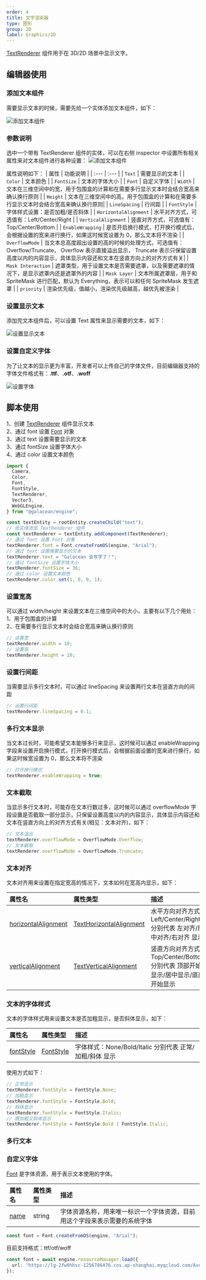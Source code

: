 ```yaml
---
order: 4
title: 文字渲染器
type: 图形
group: 2D
label: Graphics/2D
---
```


[TextRenderer](/apis/core/#TextRenderer) 组件用于在 3D/2D 场景中显示文字。

## 编辑器使用

### 添加文本组件

需要显示文本的时候，需要先给一个实体添加文本组件，如下：

![添加文本组件](https://mdn.alipayobjects.com/huamei_w6ifet/afts/img/A*3d5AQYTtcNkAAAAAAAAAAAAADjCHAQ/original)

### 参数说明

选中一个带有 TextRenderer 组件的实体，可以在右侧 inspector 中设置所有相关属性来对文本组件进行各种设置：
![添加文本组件](https://mdn.alipayobjects.com/huamei_w6ifet/afts/img/A*9XKjSYHZQWsAAAAAAAAAAAAADjCHAQ/original)

属性说明如下：
| 属性 | 功能说明 |
| :--- | :--- |
| `Text` | 需要显示的文本 |
| `Color` | 文本颜色 |
| `FontSize` | 文本的字体大小 |
| `Font` | 自定义字体 |
| `Width` | 文本在三维空间中的宽，用于包围盒的计算和在需要多行显示文本时会结合宽高来确认换行原则 |
| `Height` | 文本在三维空间中的高，用于包围盒的计算和在需要多行显示文本时会结合宽高来确认换行原则|
| `LineSpacing` | 行间距 |
| `FontStyle` | 字体样式设置：是否加粗/是否斜体 |
| `HorizontalAlignment` | 水平对齐方式，可选值有：Left/Center/Right |
| `VerticalAlignment` | 竖直对齐方式，可选值有：Top/Center/Bottom |
| `EnableWrapping` | 是否开启换行模式，打开换行模式后，会根据设置的宽来进行换行，如果这时候宽设置为 0，那么文本将不渲染 |
| `OverflowMode` | 当文本总高度超出设置的高的时候的处理方式，可选值有：Overflow/Truncate， Overflow 表示直接溢出显示， Truncate 表示只保留设置高度以内的内容显示，具体显示内容还和文本在竖直方向上的对齐方式有关|
| `Mask Interaction` | 遮罩类型，用于设置文本是否需要遮罩，以及需要遮罩的情况下，是显示遮罩内还是遮罩外的内容 |
| `Mask Layer` | 文本所属遮罩层，用于和 SpriteMask 进行匹配，默认为 Everything，表示可以和任何 SpriteMask 发生遮罩 |
| `priority` | 渲染优先级，值越小，渲染优先级越高，越优先被渲染 |

### 设置显示文本

添加完文本组件后，可以设置 Text 属性来显示需要的文本，如下：

![设置显示文本](https://mdn.alipayobjects.com/huamei_w6ifet/afts/img/A*J6nKTJOOm4kAAAAAAAAAAAAADjCHAQ/original)

### 设置自定义字体

为了让文本的显示更为丰富，开发者可以上传自己的字体文件，目前编辑器支持的字体文件格式有：**.ttf**、**.otf**、**.woff**

![设置字体](https://mdn.alipayobjects.com/huamei_w6ifet/afts/img/A*CgA5S5vneeMAAAAAAAAAAAAADjCHAQ/original)

## 脚本使用

<playground src="text-renderer.ts"></playground>

1、创建 [TextRenderer](/apis/core/#TextRenderer) 组件显示文本  
2、通过 font 设置 [Font](/apis/core/#Font) 对象  
3、通过 text 设置需要显示的文本  
3、通过 fontSize 设置字体大小  
4、通过 color 设置文本颜色

```typescript
import {
  Camera,
  Color,
  Font,
  FontStyle,
  TextRenderer,
  Vector3,
  WebGLEngine,
} from "@galacean/engine";

const textEntity = rootEntity.createChild("text");
// 给实体添加 TextRenderer 组件
const textRenderer = textEntity.addComponent(TextRenderer);
// 通过 font 设置 Font 对象
textRenderer.font = Font.createFromOS(engine, "Arial");
// 通过 text 设置需要显示的文本
textRenderer.text = "Galacean 会写字了！";
// 通过 fontSize 设置字体大小
textRenderer.fontSize = 36;
// 通过 color 设置文本颜色
textRenderer.color.set(1, 0, 0, 1);
```

### 设置宽高

可以通过 width/height 来设置文本在三维空间中的大小，主要有以下几个用处：  
1、用于包围盒的计算  
2、在需要多行显示文本时会结合宽高来确认换行原则

```typescript
// 设置宽
textRenderer.width = 10;
// 设置高
textRenderer.height = 10;
```

### 设置行间距

当需要显示多行文本时，可以通过 lineSpacing 来设置两行文本在竖直方向的间距

```typescript
// 设置行间距
textRenderer.lineSpacing = 0.1;
```

### 多行文本显示

当文本过长时，可能希望文本能够多行来显示，这时候可以通过 enableWrapping 字段来设置开启换行模式，打开换行模式后，会根据前面设置的宽来进行换行，如果这时候宽设置为 0，那么文本将不渲染

```typescript
// 打开换行模式
textRenderer.enableWrapping = true;
```

### 文本截取

当显示多行文本时，可能存在文本行数过多，这时候可以通过 overflowMode 字段设置是否截取一部分显示，只保留设置高度以内的内容显示，具体显示内容还和文本在竖直方向上的对齐方式有关(相见：文本对齐)，如下：

```typescript
// 文本溢出
textRenderer.overflowMode = OverflowMode.Overflow;
// 文本截取
textRenderer.overflowMode = OverflowMode.Truncate;
```

### 文本对齐

文本对齐用来设置在指定宽高的情况下，文本如何在宽高内显示，如下：

| 属性名                                                             | 属性类型                                                      | 描述                                                                            |
| :----------------------------------------------------------------- | :------------------------------------------------------------ | :------------------------------------------------------------------------------ |
| [horizontalAlignment](/apis/core/#TextRenderer-horizontalAlignment) | [TextHorizontalAlignment](/apis/core/#TextHorizontalAlignment) | 水平方向对齐方式：Left/Center/Right 分别代表 左对齐/居中对齐/右对齐 显示        |
| [verticalAlignment](/apis/core/#TextRenderer-horizontalAlignment)   | [TextVerticalAlignment](/apis/core/#TextVerticalAlignment)     | 竖直方向对齐方式：Top/Center/Bottom 分别代表 顶部开始显示/居中显示/底部开始显示 |

### 文本的字体样式

文本的字体样式用来设置文本是否加粗显示，是否斜体显示，如下：

| 属性名                                         | 属性类型                          | 描述                                                    |
| :--------------------------------------------- | :-------------------------------- | :------------------------------------------------------ |
| [fontStyle](/apis/core/#TextRenderer-fontStyle) | [FontStyle](/apis/core/#FontStyle) | 字体样式：None/Bold/Italic 分别代表 正常/加粗/斜体 显示 |

使用方式如下：

```typescript
// 正常显示
textRenderer.fontStyle = FontStyle.None;
// 加粗显示
textRenderer.fontStyle = FontStyle.Bold;
// 斜体显示
textRenderer.fontStyle = FontStyle.Italic;
// 既加粗又斜体显示
textRenderer.fontStyle = FontStyle.Bold | FontStyle.Italic;
```

### 多行文本

<playground src="text-wrap-alignment.ts"></playground>

### 自定义字体

[Font](/apis/core/#Font) 是字体资源，用于表示文本使用的字体。

| 属性名                         | 属性类型 | 描述                                                                       |
| :----------------------------- | :------- | :------------------------------------------------------------------------- |
| [name](/apis/core/#Sprite-name) | string   | 字体资源名称，用来唯一标识一个字体资源，目前用这个字段来表示需要的系统字体 |

```typescript
const font = Font.createFromOS(engine, "Arial");
```

目前支持格式：ttf/otf/woff

```typescript
const font = await engine.resourceManager.load({
  url: "https://lg-2fw0hhsc-1256786476.cos.ap-shanghai.myqcloud.com/Avelia.otf",
});
```

<playground src="text-renderer-font.ts"></playground>
